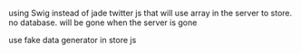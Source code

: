 using Swig instead of jade
twitter js that will use array in the server to store.  no database. will be gone when the server is gone

use fake data generator in store js